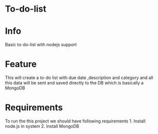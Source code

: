 # To-do-list

# Info 
  Basic to-do-list with nodejs support 
  
# Feature
  This will create a to-do list with due date ,description and category and all this data will be sent and saved directly to the DB which is basically a MongoDB
  
# Requirements
  To run the this project we should have following requirements 
    1. Install node.js in system 
    2. Install MongoDB
   
